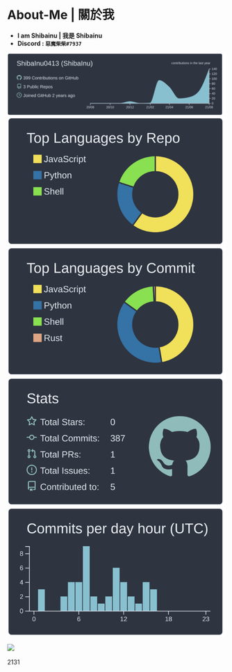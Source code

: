 # About-Me | 關於我
- **I am Shibainu | 我是 Shibainu**
- **Discord : `惡魔柴柴#7937`**

[![](https://raw.githubusercontent.com/ShibaInu0413/profile-summary-cards/master/profile-summary-card-output/nord_dark/0-profile-details.svg)](https://github.com/ShibaInu0413)
[![](https://raw.githubusercontent.com/ShibaInu0413/profile-summary-cards/master/profile-summary-card-output/nord_dark/1-repos-per-language.svg)](https://github.com/ShibaInu0413)
[![](https://raw.githubusercontent.com/ShibaInu0413/profile-summary-cards/master/profile-summary-card-output/nord_dark/2-most-commit-language.svg)](https://github.com/ShibaInu0413)
[![](https://raw.githubusercontent.com/ShibaInu0413/profile-summary-cards/master/profile-summary-card-output/nord_dark/3-stats.svg)](https://github.com/ShibaInu0413)
[![](https://raw.githubusercontent.com/ShibaInu0413/profile-summary-cards/master/profile-summary-card-output/nord_dark/4-productive-time.svg)](https://github.com/ShibaInu0413)

[![](https://wakatime.com/share/@ShibaInu/b96577ab-cab5-486a-a043-99d31a126b9d.png)](https://wakatime.com)


2131